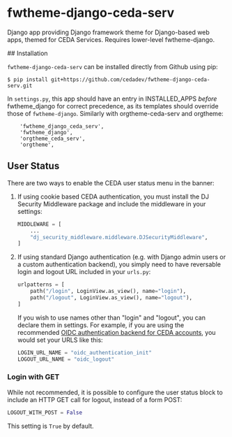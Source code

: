 # fwtheme-django-ceda-serv

Django app providing Django framework theme for Django-based web apps, themed for CEDA Services. Requires lower-level fwtheme-django.

## Installation

`fwtheme-django-ceda-serv` can be installed directly from Github using pip:

```
$ pip install git+https://github.com/cedadev/fwtheme-django-ceda-serv.git
```

In `settings.py`, this app should have an entry in INSTALLED_APPS *before* fwtheme_django for correct precedence, as its templates should override those of `fwtheme-django`. Similarly with orgtheme-ceda-serv and orgtheme:

```
    'fwtheme_django_ceda_serv',
    'fwtheme_django',
    'orgtheme_ceda_serv',
    'orgtheme',
```

## User Status

There are two ways to enable the CEDA user status menu in the banner:

1. If using cookie based CEDA authentication, you must install the DJ Security Middleware package and include the middleware in your settings:

   ```python
   MIDDLEWARE = [
       ...
       "dj_security_middleware.middleware.DJSecurityMiddleware",
   ]
   ```

2. If using standard Django authentication (e.g. with Django admin users or a custom authentication backend),
   you simply need to have reversable login and logout URL included in your `urls.py`:

   ```python
   urlpatterns = [
       path("/login", LoginView.as_view(), name="login"),
       path("/logout", LoginView.as_view(), name="logout"),
   ]
   ```

   If you wish to use names other than "login" and "logout", you can declare them in settings. For example, if you are using
   the recommended [OIDC authentication backend for CEDA accounts](https://github.com/cedadev/django-oidc-extras), you would set your URLS like this:

   ```python
   LOGIN_URL_NAME = "oidc_authentication_init"
   LOGOUT_URL_NAME = "oidc_logout"
   ```

### Login with GET

While not recommended, it is possible to configure the user status block to include an HTTP GET call for logout, instead of a form POST:

```python
LOGOUT_WITH_POST = False
```

This setting is `True` by default.
